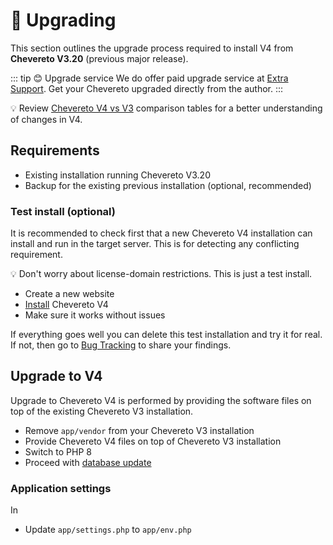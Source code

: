 # 🚀 Upgrading

This section outlines the upgrade process required to install V4 from **Chevereto V3.20** (previous major release).

::: tip 😊 Upgrade service
We do offer paid upgrade service at [Extra Support](https://chevereto.com/support). Get your Chevereto upgraded directly from the author.
:::

💡 Review [Chevereto V4 vs V3](../../introduction/changelog/welcome-back.md#chevereto-v4-vs-v3) comparison tables for a better understanding of changes in V4.

## Requirements

* Existing installation running Chevereto V3.20
* Backup for the existing previous installation (optional, recommended)

### Test install (optional)

It is recommended to check first that a new Chevereto V4 installation can install and run in the target server. This is for detecting any conflicting requirement.

💡 Don't worry about license-domain restrictions. This is just a test install.

* Create a new website
* [Install](installation.md) Chevereto V4
* Make sure it works without issues

If everything goes well you can delete this test installation and try it for real. If not, then go to [Bug Tracking](https://chv.to/bug-tracking) to share your findings.

## Upgrade to V4

Upgrade to Chevereto V4 is performed by providing the software files on top of the existing Chevereto V3 installation.

* Remove `app/vendor` from your Chevereto V3 installation
* Provide Chevereto V4 files on top of Chevereto V3 installation
* Switch to PHP 8
* Proceed with [database update](updating.md##database-update)

### Application settings

In

* Update `app/settings.php` to `app/env.php`
